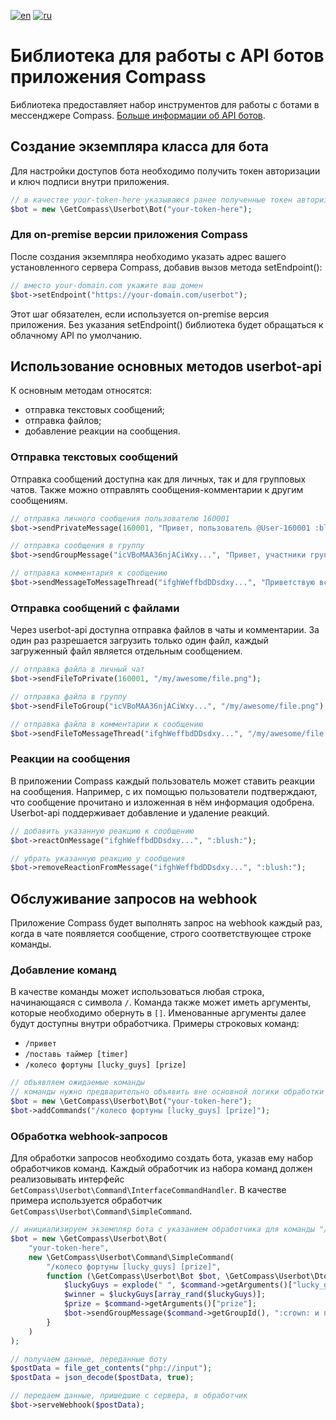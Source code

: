 [![en](https://img.shields.io/badge/lang-en-green.svg)](https://github.com/getCompass/php_lib_userbot/blob/master/README.md)
[![ru](https://img.shields.io/badge/lang-ru-green.svg)](https://github.com/getCompass/php_lib_userbot/blob/master/README_ru.md)

# Библиотека для работы с API ботов приложения Compass
Библиотека предоставляет набор инструментов для работы с ботами в мессенджере
Compass. [Больше информации об API ботов](https://github.com/getCompass/userbot).
## Создание экземпляра класса для бота
Для настройки доступов бота необходимо получить токен авторизации и ключ подписи внутри приложения.
```php
// в качестве your-token-here указываюся ранее полученные токен авторизации
$bot = new \GetCompass\Userbot\Bot("your-token-here");
```
### Для on-premise версии приложения Compass
После создания экземпляра необходимо указать адрес вашего установленного сервера Compass,
добавив вызов метода setEndpoint():
```php
// вместо your-domain.com укажите ваш домен
$bot->setEndpoint("https://your-domain.com/userbot");
```
Этот шаг обязателен, если используется on-premise версия приложения.
Без указания setEndpoint() библиотека будет обращаться к облачному API по умолчанию.

## Использование основных методов userbot-api
К основным методам относятся:
- отправка текстовых сообщений;
- отправка файлов;
- добавление реакции на сообщения.

### Отправка текстовых сообщений
Отправка сообщений доступна как для личных, так и для групповых чатов. Также можно
отправлять сообщения-комментарии к другим сообщениям.
```php
// отправка личного сообщения пользователю 160001
$bot->sendPrivateMessage(160001, "Привет, пользователь @User-160001 :blush:");

// отправка сообщения в группу
$bot->sendGroupMessage("icVBoMAA36njACiWxy...", "Привет, участники группы :blush:");

// отправка комментария к сообщению
$bot->sendMessageToMessageThread("ifghWeffbdDDsdxy...", "Приветствую всех участников обсуждения :blush:");
```
### Отправка сообщений с файлами
Через userbot-api доступна отправка файлов в чаты и комментарии. За один раз разрешается загрузить только один файл, каждый загруженный файл является отдельным сообщением.
```php
// отправка файла в личный чат
$bot->sendFileToPrivate(160001, "/my/awesome/file.png");

// отправка файла в группу
$bot->sendFileToGroup("icVBoMAA36njACiWxy...", "/my/awesome/file.png");

// отправка файла в комментарии к сообщению
$bot->sendFileToMessageThread("ifghWeffbdDDsdxy...", "/my/awesome/file.png");
```
### Реакции на сообщения
В приложении Compass каждый пользователь может ставить реакции на сообщения.
Например, с их помощью пользователи подтверждают, что сообщение прочитано и
изложенная в нём информация одобрена. Userbot-api поддерживает добавление и
удаление реакций.
```php
// добавить указанную реакцию к сообщению
$bot->reactOnMessage("ifghWeffbdDDsdxy...", ":blush:");

// убрать указанную реакцию у сообщения
$bot->removeReactionFromMessage("ifghWeffbdDDsdxy...", ":blush:");
```

## Обслуживание запросов на webhook
Приложение Compass будет выполнять запрос на webhook каждый раз, когда в чате
появляется сообщение, строго соответствующее строке команды.
### Добавление команд
В качестве команды может использоваться любая строка, начинающаяся с символа `/`. Команда также может иметь аргументы, которые необходимо обернуть в `[]`.
Именованные аргументы далее будут доступны внутри обработчика.
Примеры строковых команд:
* `/привет`
* `/поставь таймер [timer]`
* `/колесо фортуны [lucky_guys] [prize]`

```php
// объявляем ожидаемые команды
// команды нужно предварительно объявить вне основной логики обработки webhook
$bot = new \GetCompass\Userbot\Bot("your-token-here");
$bot->addCommands("/колесо фортуны [lucky_guys] [prize]");
```
### Обработка webhook-запросов
Для обработки запросов необходимо создать бота, указав ему набор обработчиков команд. Каждый обработчик из набора команд должен реализовывать интерфейс `GetCompass\Userbot\Command\InterfaceCommandHandler`. В качестве примера используется обработчик `GetCompass\Userbot\Command\SimpleCommand`.

```php
// инициализируем экземпляр бота с указанием обработчика для команды "/колесо фортуны [lucky_guys] [prize]"
$bot = new \GetCompass\Userbot\Bot(
    "your-token-here", 
    new \GetCompass\Userbot\Command\SimpleCommand(
        "/колесо фортуны [lucky_guys] [prize]",
        function (\GetCompass\Userbot\Bot $bot, \GetCompass\Userbot\Dto\Command $command) {
            $luckyGuys = explode(" ", $command->getArguments()["lucky_guys"]);
            $winner = $luckyGuys[array_rand($luckyGuys)];
            $prize = $command->getArguments()["prize"];
            $bot->sendGroupMessage($command->getGroupId(), ":crown: и победителем становится — ++$winner++, унося с собой --$prize--");
        }
    )
);

// получаем данные, переданные боту
$postData = file_get_contents("php://input");
$postData = json_decode($postData, true);

// передаем данные, пришедшие с сервера, в обработчик
$bot->serveWebhook($postData);
```
